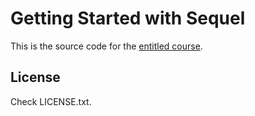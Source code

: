# Getting Started with Sequel

This is the source code for the [entitled
course](https://code.tutsplus.com/courses/getting-started-with-sequel).

## License

Check LICENSE.txt.
